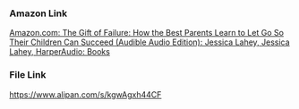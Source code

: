 ### Amazon Link
[Amazon.com: The Gift of Failure: How the Best Parents Learn to Let Go So Their Children Can Succeed (Audible Audio Edition): Jessica Lahey, Jessica Lahey, HarperAudio: Books](https://www.amazon.com/The-Gift-of-Failure-Jessica-Lahey-audiobook/dp/B00XO2VW9O/ref=sr_1_1?crid=34F4KUEA7MPGY&dib=eyJ2IjoiMSJ9.IFAFUiUSAQfzVyGSYWTNYm03lZ3TO4nSRmMEidQWPwu8NBpHrUr3umFvzEYaaO1CimIcYKtVsUahCBjmZaHIQt9lbsSFlKrRGxg9rpPWKXHBAosNoVSiv9BEzqIq38may0674OGZOdHp81LNH8-ZifgsuMIe45RVI62r0flk2sUIDk0SFIMBGyT619lkeGU-pDwxjvYNB4AV1FDUcwN3ITpIaeU6YAA_CbtGdEKuuZc.uUewLi3ivoku9gcjszlEko2LwDgB7kHD2LMTF-k1W8M&dib_tag=se&keywords=the+gift+of+failure&qid=1732760552&sprefix=the+gift+of+fail%2Caps%2C605&sr=8-1)

### File Link
https://www.alipan.com/s/kgwAgxh44CF
